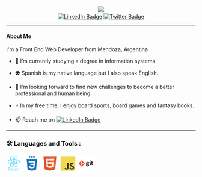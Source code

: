 <div id="header" align="center">
  <img src="https://media.giphy.com/media/L1R1tvI9svkIWwpVYr/giphy.gif" width="300" />
</div>

<div id="badges" align="center">
  <a href="https://www.linkedin.com/in/maria-eugenia-villegas-638159105"><img src="https://img.shields.io/badge/LinkedIn-blue?style=for-the-badge&logo=linkedin&logoColor=white" alt="LinkedIn Badge"/></a>
  <a href="https://twitter.com/JujeVille"><img src="https://img.shields.io/badge/Twitter-blue?style=for-the-badge&logo=twitter&logoColor=white" alt="Twitter Badge"/></a>  
</div>

---

<h4>About Me</h4>
I'm a Front End Web Developer from Mendoza, Argentina

- :telescope: I’m currently studying a degree in information systems.

- :alien: Spanish is my native language but I also speak English.

- :seedling: I'm looking forward to find new challenges to become a better professional and human being.

- :zap: In my free time, I enjoy board sports, board games and fantasy books.

- :mailbox: Reach me on <a href="https://www.linkedin.com/in/maria-eugenia-villegas-638159105"><img src="https://img.shields.io/badge/LinkedIn-blue?style=for-the-badge&logo=linkedin&logoColor=white" alt="LinkedIn Badge"/></a>

---

### :hammer_and_wrench: Languages and Tools :

<div>
  <img src="https://github.com/devicons/devicon/blob/master/icons/react/react-original-wordmark.svg" title="React" alt="React" width="40" height="40"/>&nbsp;
  <img src="https://github.com/devicons/devicon/blob/master/icons/css3/css3-plain-wordmark.svg"  title="CSS3" alt="CSS" width="40" height="40"/>&nbsp;
  <img src="https://github.com/devicons/devicon/blob/master/icons/html5/html5-original.svg" title="HTML5" alt="HTML" width="40" height="40"/>&nbsp;
  <img src="https://github.com/devicons/devicon/blob/master/icons/javascript/javascript-original.svg" title="JavaScript" alt="JavaScript" width="40" height="40"/>&nbsp;
  <img src="https://github.com/devicons/devicon/blob/master/icons/git/git-original-wordmark.svg" title="Git" **alt="Git" width="40" height="40"/>
